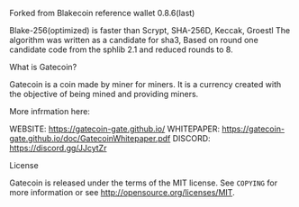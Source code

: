 Forked from Blakecoin reference wallet 0.8.6(last)

Blake-256(optimized) is faster than Scrypt, SHA-256D, Keccak, Groestl
The algorithm was written as a candidate for sha3, Based on round one 
candidate code from the sphlib 2.1 and reduced rounds to 8.

What is Gatecoin?

Gatecoin is a coin made by miner for miners. It is a currency
created with the objective of being mined and providing miners.

More infrmation here:

WEBSITE: https://gatecoin-gate.github.io/
WHITEPAPER: https://gatecoin-gate.github.io/doc/GatecoinWhitepaper.pdf
DISCORD: https://discord.gg/JJcytZr

License

Gatecoin is released under the terms of the MIT license. See `COPYING` for more
information or see http://opensource.org/licenses/MIT.



